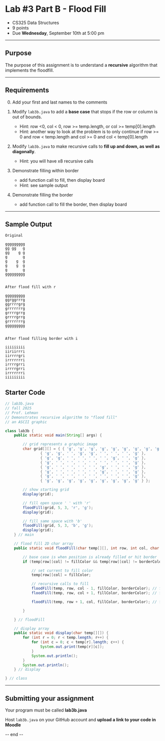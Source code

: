 # Lab #3 Part B - Flood Fill
- CS325 Data Structures  
- 9 points
- Due **Wednesday**, September 10th at 5:00 pm

---

## Purpose

The purpose of this assignment is to understand a **recursive** algorithm that
implements the floodfill.

---

## Requirements
0. Add your first and last names to the comments

1. Modify `lab3b.java` to add a **base case** that stops if the row or column is out of bounds. 
    - Hint: row <0, col < 0, row >= temp.length, or col >= temp[0].length
    - Hint: another way to look at the problem is to only continue if row >= 0 and row < temp.length and col >= 0 and col < temp[0].length

2. Modify `lab3b.java` to make recursive calls to **fill up and down, as well as diagonally**.
   - Hint: you will have x8 recursive calls

3. Demonstrate filling within border
    - add function call to fill, then display board
    - Hint: see sample output

4. Demonstrate filling the border
    - add function call to fill the border, then display board

---
## Sample Output

```text
Original

ggggggggg
gg gg   g
gg    g g
g       g
g    g  g
g    g  g
g       g
ggggggggg


After flood fill with r

ggggggggg
ggrggrrrg
ggrrrrgrg
grrrrrrrg
grrrrgrrg
grrrrgrrg
grrrrrrrg
ggggggggg


After flood filling border with i

iiiiiiiii
iiriirrri
iirrrrgri
irrrrrrri
irrrrgrri
irrrrgrri
irrrrrrri
iiiiiiiii

```


## Starter Code

```java
// lab3b.java
// fall 2025
// Prof. Lehman
// Demonstrates recursive algorithm to "flood fill"
// an ASCII graphic

class lab3b {
    public static void main(String[] args) {

        // grid represents a graphic image
        char grid[][] = { { 'g', 'g', 'g', 'g', 'g', 'g', 'g', 'g', 'g' },
                { 'g', 'g', ' ', 'g', 'g', ' ', ' ', ' ', 'g' },
                { 'g', 'g', ' ', ' ', ' ', ' ', 'g', ' ', 'g' },
                { 'g', ' ', ' ', ' ', ' ', ' ', ' ', ' ', 'g' },
                { 'g', ' ', ' ', ' ', ' ', 'g', ' ', ' ', 'g' },
                { 'g', ' ', ' ', ' ', ' ', 'g', ' ', ' ', 'g' },
                { 'g', ' ', ' ', ' ', ' ', ' ', ' ', ' ', 'g' },
                { 'g', 'g', 'g', 'g', 'g', 'g', 'g', 'g', 'g' } };

        // show starting grid
        display(grid);

        // fill open space ' ' with 'r'
        floodFill(grid, 5, 3, 'r', 'g');
        display(grid);

        // fill same space with 'b'
        floodFill(grid, 5, 3, 'b', 'g');
        display(grid);
    } // main

    // flood fill 2D char array
    public static void floodFill(char temp[][], int row, int col, char fillColor, char borderColor) {

        // base case is when position is already filled or hit border
        if (temp[row][col] != fillColor && temp[row][col] != borderColor) {

            // set current to fill color
            temp[row][col] = fillColor;

            // recursive calls to fill
            floodFill(temp, row, col - 1, fillColor, borderColor); // fill left
            floodFill(temp, row, col + 1, fillColor, borderColor); // fill right

            floodFill(temp, row + 1, col, fillColor, borderColor); // fill down

        }

    } // floodFill

    // display array
    public static void display(char temp[][]) {
        for (int r = 0; r < temp.length; r++) {
            for (int c = 0; c < temp[r].length; c++) {
                System.out.print(temp[r][c]);
            }
            System.out.println();
        }
        System.out.println();
    } // display

} // class
```

---
## Submitting your assignment

Your program must be called **lab3b.java**

Host `lab3b.java` on your GitHub account and **upload a link to your code in Moodle**

-- end --
